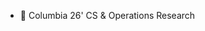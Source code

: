 - 👋 Columbia 26' CS & Operations Research

<!---
taimurshaikh/taimurshaikh is a ✨ special ✨ repository because its `README.md` (this file) appears on your GitHub profile.
You can click the Preview link to take a look at your changes.
--->
